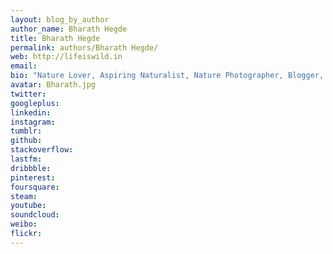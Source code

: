 ```yaml
---
layout: blog_by_author
author_name: Bharath Hegde
title: Bharath Hegde
permalink: authors/Bharath Hegde/
web: http://lifeiswild.in
email: 
bio: "Nature Lover, Aspiring Naturalist, Nature Photographer, Blogger, based in Bangalore, India"
avatar: Bharath.jpg
twitter: 
googleplus:
linkedin:
instagram:
tumblr:
github:
stackoverflow:
lastfm:
dribbble:
pinterest:
foursquare:
steam:
youtube:
soundcloud:
weibo:
flickr:
---
```

